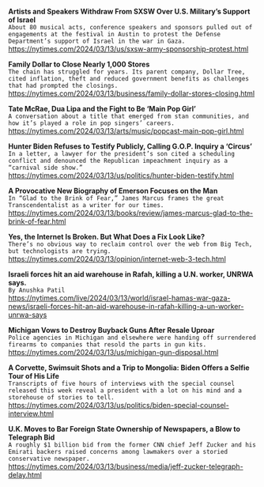 **Artists and Speakers Withdraw From SXSW Over U.S. Military’s Support of Israel**\
`About 80 musical acts, conference speakers and sponsors pulled out of engagements at the festival in Austin to protest the Defense Department’s support of Israel in the war in Gaza.`\
https://nytimes.com/2024/03/13/us/sxsw-army-sponsorship-protest.html

**Family Dollar to Close Nearly 1,000 Stores**\
`The chain has struggled for years. Its parent company, Dollar Tree, cited inflation, theft and reduced government benefits as challenges that had prompted the closings.`\
https://nytimes.com/2024/03/13/business/family-dollar-stores-closing.html

**Tate McRae, Dua Lipa and the Fight to Be ‘Main Pop Girl’**\
`A conversation about a title that emerged from stan communities, and how it’s played a role in pop singers’ careers.`\
https://nytimes.com/2024/03/13/arts/music/popcast-main-pop-girl.html

**Hunter Biden Refuses to Testify Publicly, Calling G.O.P. Inquiry a ‘Circus’**\
`In a letter, a lawyer for the president’s son cited a scheduling conflict and denounced the Republican impeachment inquiry as a “carnival side show.”`\
https://nytimes.com/2024/03/13/us/politics/hunter-biden-testify.html

**A Provocative New Biography of Emerson Focuses on the Man**\
`In “Glad to the Brink of Fear,” James Marcus frames the great Transcendentalist as a writer for our times.`\
https://nytimes.com/2024/03/13/books/review/james-marcus-glad-to-the-brink-of-fear.html

**Yes, the Internet Is Broken. But What Does a Fix Look Like?**\
`There’s no obvious way to reclaim control over the web from Big Tech, but technologists are trying.`\
https://nytimes.com/2024/03/13/opinion/internet-web-3-tech.html

**Israeli forces hit an aid warehouse in Rafah, killing a U.N. worker, UNRWA says.**\
`By Anushka Patil`\
https://nytimes.com/live/2024/03/13/world/israel-hamas-war-gaza-news/israeli-forces-hit-an-aid-warehouse-in-rafah-killing-a-un-worker-unrwa-says

**Michigan Vows to Destroy Buyback Guns After Resale Uproar**\
`Police agencies in Michigan and elsewhere were handing off surrendered firearms to companies that resold the parts in gun kits.`\
https://nytimes.com/2024/03/13/us/michigan-gun-disposal.html

**A Corvette, Swimsuit Shots and a Trip to Mongolia: Biden Offers a Selfie Tour of His Life**\
`Transcripts of five hours of interviews with the special counsel released this week reveal a president with a lot on his mind and a storehouse of stories to tell.`\
https://nytimes.com/2024/03/13/us/politics/biden-special-counsel-interview.html

**U.K. Moves to Bar Foreign State Ownership of Newspapers, a Blow to Telegraph Bid**\
`A roughly $1 billion bid from the former CNN chief Jeff Zucker and his Emirati backers raised concerns among lawmakers over a storied conservative newspaper.`\
https://nytimes.com/2024/03/13/business/media/jeff-zucker-telegraph-delay.html

